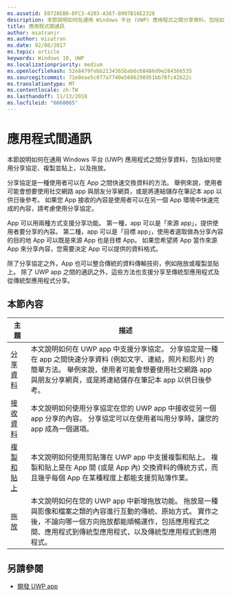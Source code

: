 ```yaml
---
ms.assetid: E0728EB0-DFC3-4203-A367-8997B16E2328
description: 本節說明如何在通用 Windows 平台 (UWP) 應用程式之間分享資料，包括如何使用分享協定、複製並貼上，以及拖放。
title: 應用程式間通訊
author: msatranjr
ms.author: misatran
ms.date: 02/08/2017
ms.topic: article
keywords: Windows 10, UWP
ms.localizationpriority: medium
ms.openlocfilehash: 52e8479febb2134365bab6c68486d9e284366535
ms.sourcegitcommit: 71e8eae5c077a7740e5606298951bb78fc42b22c
ms.translationtype: MT
ms.contentlocale: zh-TW
ms.lasthandoff: 11/13/2018
ms.locfileid: "6660065"
---
```

# <a name="app-to-app-communication"></a>應用程式間通訊


本節說明如何在通用 Windows 平台 (UWP) 應用程式之間分享資料，包括如何使用分享協定、複製並貼上，以及拖放。

分享協定是一種使用者可以在 App 之間快速交換資料的方法。 舉例來說，使用者可能會想要使用社交網路 app 與朋友分享網頁，或是將連結儲存在筆記本 app 以供日後參考。 如果您 App 接收的內容是使用者可以在另一個 App 環境中快速完成的內容，請考慮使用分享協定。

App 可以用兩種方式支援分享功能。 第一種，app 可以是「來源 app」，提供使用者要分享的內容。 第二種，app 可以是「目標 app」，使用者選取做為分享內容的目的地 App 可以既是來源 App 也是目標 App。 如果您希望將 App 當作來源 App 來分享內容，您需要決定 App 可以提供的資料格式。

除了分享協定之外，App 也可以整合傳統的資料傳輸技術，例如拖放或複製並貼上。 除了 UWP app 之間的通訊之外，這些方法也支援分享至傳統型應用程式及從傳統型應用程式分享。



## <a name="in-this-section"></a>本節內容

| 主題 | 描述 |
|-------|-------------|
| [分享資料](share-data.md) | 本文說明如何在 UWP app 中支援分享協定。 分享協定是一種在 app 之間快速分享資料 (例如文字、連結，照片和影片) 的簡單方法。 舉例來說，使用者可能會想要使用社交網路 app 與朋友分享網頁，或是將連結儲存在筆記本 app 以供日後參考。 |
| [接收資料](receive-data.md) | 本文說明如何使用分享協定在您的 UWP app 中接收從另一個 app 分享的內容。 分享協定可以在使用者叫用分享時，讓您的 app 成為一個選項。 |
| [複製和貼上](copy-and-paste.md) | 本文說明如何使用剪貼簿在 UWP app 中支援複製和貼上。 複製和貼上是在 App 間 (或是 App 內) 交換資料的傳統方式，而且幾乎每個 App 在某種程度上都能支援剪貼簿作業。 |
| [拖放](../design/input/drag-and-drop.md) | 本文說明如何在您的 UWP app 中新增拖放功能。 拖放是一種與影像和檔案之類的內容進行互動的傳統、原始方式。 實作之後，不論向哪一個方向拖放都能順暢運作，包括應用程式之間、應用程式到傳統型應用程式，以及傳統型應用程式到應用程式。 |

## <a name="see-also"></a>另請參閱
- [開發 UWP app](https://developer.microsoft.com/windows/develop)
